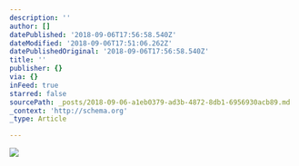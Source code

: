 ```yaml
---
description: ''
author: []
datePublished: '2018-09-06T17:56:58.540Z'
dateModified: '2018-09-06T17:51:06.262Z'
datePublishedOriginal: '2018-09-06T17:56:58.540Z'
title: ''
publisher: {}
via: {}
inFeed: true
starred: false
sourcePath: _posts/2018-09-06-a1eb0379-ad3b-4872-8db1-6956930acb89.md
_context: 'http://schema.org'
_type: Article

---
```

![](https://the-grid-user-content.s3-us-west-2.amazonaws.com/a70ae600-0157-4b41-bacd-394a735b8b3f.jpg)